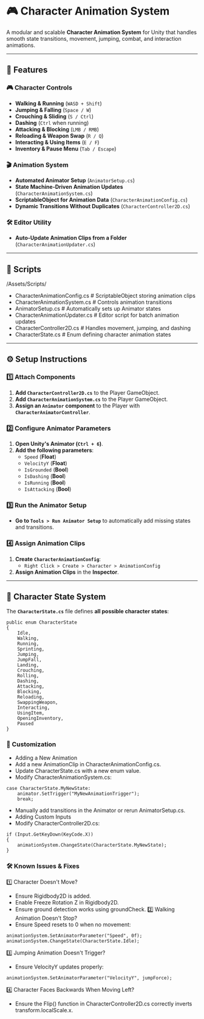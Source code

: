 # 🎮 Character Animation System

A modular and scalable **Character Animation System** for Unity that handles smooth state transitions, movement, jumping, combat, and interaction animations.

---

## 🚀 Features

### 🎮 Character Controls
- **Walking & Running** (`WASD + Shift`)
- **Jumping & Falling** (`Space / W`)
- **Crouching & Sliding** (`S / Ctrl`)
- **Dashing** (`Ctrl` when running)
- **Attacking & Blocking** (`LMB / RMB`)
- **Reloading & Weapon Swap** (`R / Q`)
- **Interacting & Using Items** (`E / F`)
- **Inventory & Pause Menu** (`Tab / Escape`)

### 🎬 Animation System
- **Automated Animator Setup** (`AnimatorSetup.cs`)
- **State Machine-Driven Animation Updates** (`CharacterAnimationSystem.cs`)
- **ScriptableObject for Animation Data** (`CharacterAnimationConfig.cs`)
- **Dynamic Transitions Without Duplicates** (`CharacterController2D.cs`)

### 🛠 Editor Utility
- **Auto-Update Animation Clips from a Folder** (`CharacterAnimationUpdater.cs`)

---

## 📂 Scripts
/Assets/Scripts/ 
- CharacterAnimationConfig.cs # ScriptableObject storing animation clips
- CharacterAnimationSystem.cs # Controls animation transitions 
- AnimatorSetup.cs # Automatically sets up Animator states
- CharacterAnimationUpdater.cs # Editor script for batch animation updates 
-  CharacterController2D.cs # Handles movement, jumping, and dashing
- CharacterState.cs # Enum defining character animation states

---

## ⚙ Setup Instructions

### 1️⃣ Attach Components
1. **Add `CharacterController2D.cs`** to the Player GameObject.
2. **Add `CharacterAnimationSystem.cs`** to the Player GameObject.
3. **Assign an `Animator` component** to the Player with **`CharacterAnimatorController`**.

### 2️⃣ Configure Animator Parameters
1. **Open Unity's Animator (`Ctrl + 6`)**.
2. **Add the following parameters**:
   - `Speed` (**Float**)
   - `VelocityY` (**Float**)
   - `IsGrounded` (**Bool**)
   - `IsDashing` (**Bool**)
   - `IsRunning` (**Bool**)
   - `IsAttacking` (**Bool**)

### 3️⃣ Run the Animator Setup
- **Go to `Tools > Run Animator Setup`** to automatically add missing states and transitions.

### 4️⃣ Assign Animation Clips
1. **Create `CharacterAnimationConfig`**:
   - `Right Click > Create > Character > AnimationConfig`
2. **Assign Animation Clips** in the **Inspector**.

---

## 📜 Character State System

The **`CharacterState.cs`** file defines **all possible character states**:

```
public enum CharacterState
{
    Idle,
    Walking,
    Running,
    Sprinting,
    Jumping,
    JumpFall,
    Landing,
    Crouching,
    Rolling,
    Dashing,
    Attacking,
    Blocking,
    Reloading,
    SwappingWeapon,
    Interacting,
    UsingItem,
    OpeningInventory,
    Paused
}
```
### 🔄 Customization
   - Adding a New Animation
   - Add a new AnimationClip in CharacterAnimationConfig.cs.
   - Update CharacterState.cs with a new enum value.
   - Modify CharacterAnimationSystem.cs:
```
case CharacterState.MyNewState:
    animator.SetTrigger("MyNewAnimationTrigger");
    break;
```
   - Manually add transitions in the Animator or rerun AnimatorSetup.cs.
   - Adding Custom Inputs
   - Modify CharacterController2D.cs:

```
if (Input.GetKeyDown(KeyCode.X)) 
{
    animationSystem.ChangeState(CharacterState.MyNewState);
}
```
### 🛠 Known Issues & Fixes
1️⃣ Character Doesn't Move?
   - Ensure Rigidbody2D is added.
   - Enable Freeze Rotation Z in Rigidbody2D.
   - Ensure ground detection works using groundCheck.
2️⃣ Walking Animation Doesn't Stop?
   - Ensure Speed resets to 0 when no movement:
```
animationSystem.SetAnimatorParameter("Speed", 0f);
animationSystem.ChangeState(CharacterState.Idle);
```
3️⃣ Jumping Animation Doesn't Trigger?
   - Ensure VelocityY updates properly:
```
animationSystem.SetAnimatorParameter("VelocityY", jumpForce);
```
4️⃣ Character Faces Backwards When Moving Left?
   - Ensure the Flip() function in CharacterController2D.cs correctly inverts transform.localScale.x.

